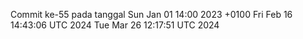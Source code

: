 Commit ke-55 pada tanggal Sun Jan 01 14:00 2023 +0100
Fri Feb 16 14:43:06 UTC 2024
Tue Mar 26 12:17:51 UTC 2024
